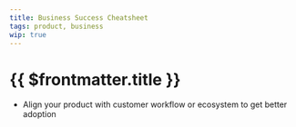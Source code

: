 ```yaml
---
title: Business Success Cheatsheet
tags: product, business
wip: true
---
```


# {{ $frontmatter.title }}

- Align your product with customer workflow or ecosystem to get better adoption
